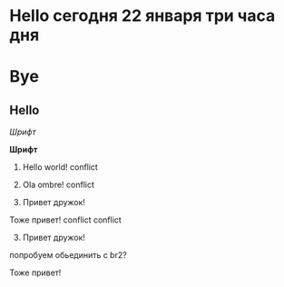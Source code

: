 
# Hello  сегодня 22 января три часа дня

# Bye


## Hello

*Шрифт*

**Шрифт**


1. Hello world! conflict

2. Ola ombre! conflict


3. Привет дружок!

Тоже привет!
conflict conflict




3. Привет дружок!

 попробуем обьединить с br2?


Тоже привет!


